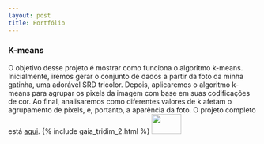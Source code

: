 ```yaml
---
layout: post
title: Portfólio
---
```


### K-means 
O objetivo desse projeto é mostrar como funciona o algoritmo k-means. Inicialmente, iremos gerar o conjunto de dados a partir da foto da minha gatinha, uma adorável SRD tricolor. Depois, aplicaremos o algoritmo k-means para agrupar os pixels da imagem com base em suas codificações de cor. Ao final, analisaremos como diferentes valores de k afetam o agrupamento de píxels, e, portanto, a aparência da foto. O projeto completo está [aqui](https://github.com/olesyagalkina/portfolio/blob/main/K-means%20usando%20a%20foto%20da%20gatinha.ipynb).
 {% include gaia_tridim_2.html %}
 <img src="gaia_k_20.png" width=60 height=40>
 
<!---   ![_config.yml]({{ site.baseurl }}/images/config.png)   --->

<!---  The easiest way to make your first post is to edit this one. Go into /_posts/ and update the Hello World markdown file. --->
